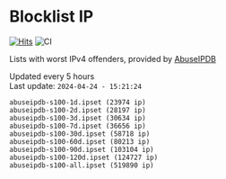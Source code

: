 # Blocklist IP

[![Hits](https://hits.seeyoufarm.com/api/count/incr/badge.svg?url=https%3A%2F%2Fgithub.com%2Fborestad%2Fblocklist-ip%2F&count_bg=%2379C83D&title_bg=%23555555&icon=&icon_color=%23E7E7E7&title=hits&edge_flat=false)](https://hits.seeyoufarm.com)  ![CI](https://img.shields.io/github/workflow/status/borestad/blocklist-ip/CI?style=flat-square)

Lists with worst IPv4 offenders, provided by [AbuseIPDB](https://www.abuseipdb.com/)

<!-- FOOTER-PLACEHOLDER -->
Updated every 5 hours<br>
Last update: `2024-04-24 - 15:21:24`
```
abuseipdb-s100-1d.ipset (23974 ip)
abuseipdb-s100-2d.ipset (28197 ip)
abuseipdb-s100-3d.ipset (30634 ip)
abuseipdb-s100-7d.ipset (36656 ip)
abuseipdb-s100-30d.ipset (58718 ip)
abuseipdb-s100-60d.ipset (80213 ip)
abuseipdb-s100-90d.ipset (103104 ip)
abuseipdb-s100-120d.ipset (124727 ip)
abuseipdb-s100-all.ipset (519890 ip)
```
